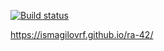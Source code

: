 [![Build status](https://ci.appveyor.com/api/projects/status/i1a3xc5rxiw22wg9?svg=true)](https://ci.appveyor.com/project/IsmagilovRF/ra-42)


https://ismagilovrf.github.io/ra-42/


